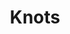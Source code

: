 ---
title: Knots
date: 
draft: false

# descripcion
description : Moñitos

materials: Plata 925

color: Plateado

dimensions: 1,2cm

code: 01-03-0248

type: "Aros"

categories: []

price: $1.740,00

# Images
# first image will be shown in the product page
images:
  # - image: "images/path_to_image"
  # La ubicacion de las imagenes es imagenes/Aros/Aros.Microcubic/01-03-0248-knots
  - image: "./images/aros/microcubic/01-03-0248-moniitos_a.jpeg"
  - image: "./images/aros/microcubic/01-03-0248-moniitos_b.jpeg"
---